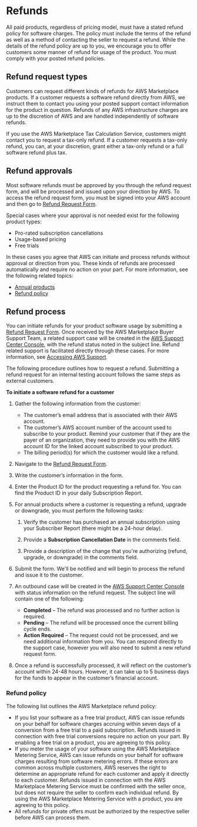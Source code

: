# Refunds<a name="refunds"></a>

 All paid products, regardless of pricing model, must have a stated refund policy for software charges\. The policy must include the terms of the refund as well as a method of contacting the seller to request a refund\. While the details of the refund policy are up to you, we encourage you to offer customers some manner of refund for usage of the product\. You must comply with your posted refund policies\.

## Refund request types<a name="refund-requests"></a>

Customers can request different kinds of refunds for AWS Marketplace products\. If a customer requests a software refund directly from AWS, we instruct them to contact you using your posted support contact information for the product in question\. Refunds of any AWS infrastructure charges are up to the discretion of AWS and are handled independently of software refunds\. 

 If you use the AWS Marketplace Tax Calculation Service, customers might contact you to request a tax\-only refund\. If a customer requests a tax\-only refund, you can, at your discretion, grant either a tax\-only refund or a full software refund plus tax\. 

## Refund approvals<a name="refund-approval"></a>

Most software refunds must be approved by you through the refund request form, and will be processed and issued upon your direction by AWS\. To access the refund request form, you must be signed into your AWS account and then go to [Refund Request Form](http://aws.amazon.com/marketplace/management/support/refund-request)\.

Special cases where your approval is not needed exist for the following product types:
+ Pro\-rated subscription cancellations
+ Usage\-based pricing
+ Free trials

In these cases you agree that AWS can initiate and process refunds without approval or direction from you\. These kinds of refunds are processed automatically and require no action on your part\. For more information, see the following related topics:
+ [Annual products](pricing.md#annual-products)
+ [Refund policy](#refund-policy)

## Refund process<a name="refund-process"></a>

You can initiate refunds for your product software usage by submitting a [Refund Request Form](http://aws.amazon.com/marketplace/management/support/refund-request)\. Once received by the AWS Marketplace Buyer Support Team, a related support case will be created in the [AWS Support Center Console](https://console.aws.amazon.com/support/home?), with the refund status noted in the subject line\. Refund related support is facilitated directly through these cases\. For more information, see [Accessing AWS Support](https://docs.aws.amazon.com/awssupport/latest/user/getting-started.html#accessing-support)\.

The following procedure outlines how to request a refund\. Submitting a refund request for an internal testing account follows the same steps as external customers\.

**To initiate a software refund for a customer**

1. Gather the following information from the customer:
   + The customer’s email address that is associated with their AWS account\. 
   + The customer’s AWS account number of the account used to subscribe to your product\. Remind your customer that if they are the payer of an organization, they need to provide you with the AWS account ID for the linked account subscribed to your product\.
   + The billing period\(s\) for which the customer would like a refund\. 

1. Navigate to the [Refund Request Form](http://aws.amazon.com/marketplace/management/support/refund-request)\.

1. Write the customer’s information in the form\. 

1. Enter the Product ID for the product requesting a refund for\. You can find the Product ID in your daily Subscription Report\.

1. For annual products where a customer is requesting a refund, upgrade or downgrade, you must perform the following tasks:

   1. Verify the customer has purchased an annual subscription using your Subscriber Report \(there might be a 24\-hour delay\)\. 

   1. Provide a **Subscription Cancellation Date** in the comments field\. 

   1. Provide a description of the change that you're authorizing \(refund, upgrade, or downgrade\) in the comments field\. 

1. Submit the form\. We'll be notified and will begin to process the refund and issue it to the customer\.

1. An outbound case will be created in the [AWS Support Center Console](https://console.aws.amazon.com/support/home?) with status information on the refund request\. The subject line will contain one of the following: 
   + **Completed** – The refund was processed and no further action is required\.
   + **Pending** – The refund will be processed once the current billing cycle ends\.
   + **Action Required** – The request could not be processed, and we need additional information from you\. You can respond directly to the support case, however you will also need to submit a new refund request form\.

1. Once a refund is successfully processed, it will reflect on the customer’s account within 24\-48 hours\. However, it can take up to 5 business days for the funds to appear in the customer’s financial account\.

### Refund policy<a name="refund-policy"></a>

The following list outlines the AWS Marketplace refund policy:
+ If you list your software as a free trial product, AWS can issue refunds on your behalf for software charges accruing within seven days of a conversion from a free trial to a paid subscription\. Refunds issued in connection with free trial conversions require no action on your part\. By enabling a free trial on a product, you are agreeing to this policy\. 
+ If you meter the usage of your software using the AWS Marketplace Metering Service, AWS can issue refunds on your behalf for software charges resulting from software metering errors\. If these errors are common across multiple customers, AWS reserves the right to determine an appropriate refund for each customer and apply it directly to each customer\. Refunds issued in connection with the AWS Marketplace Metering Service must be confirmed with the seller once, but does not require the seller to confirm each individual refund\. By using the AWS Marketplace Metering Service with a product, you are agreeing to this policy\. 
+ All refunds for private offers must be authorized by the respective seller before AWS can process them\.